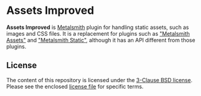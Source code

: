 # Assets Improved

**Assets Improved** is [Metalsmith][1] plugin for handling static assets, such as images and CSS files. It is a replacement for plugins such as ["Metalsmith Assets"][2] and ["Metalsmith Static"][3], although it has an API different from those plugins.

[1]: http://metalsmith.io
[2]: https://github.com/treygriffith/metalsmith-assets
[3]: https://github.com/thehydroimpulse/metalsmith-static

## License

The content of this repository is licensed under the [3-Clause BSD license][4]. Please see the enclosed [license file][5] for specific terms.

[4]: https://opensource.org/licenses/BSD-3-Clause
[5]: https://github.com/philgs/metalsmith-assets-improved/blob/release/LICENSE.md
